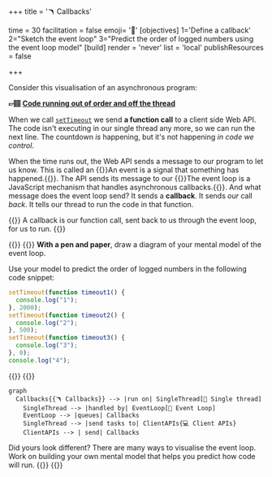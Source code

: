 +++
title = '🪃 Callbacks'

time = 30
facilitation = false
emoji= '🧩'
[objectives]
1='Define a callback'
2="Sketch the event loop"
3="Predict the order of logged numbers using the event loop model"
[build]
  render = 'never'
  list = 'local'
  publishResources = false

+++

Consider this visualisation of an asynchronous program:

**👉🏽 [Code running out of order and off the thread](http://latentflip.com/loupe/?code=c2V0VGltZW91dChmdW5jdGlvbiB0aW1lb3V0KCkgewogICAgY29uc29sZS5sb2coIjEiKTsKfSwgMjAwMCk7CnNldFRpbWVvdXQoZnVuY3Rpb24gdGltZW91dCgpIHsKICAgIGNvbnNvbGUubG9nKCIyIik7Cn0sIDUwMCk7CnNldFRpbWVvdXQoZnVuY3Rpb24gdGltZW91dCgpIHsKICAgIGNvbnNvbGUubG9nKCIzIik7Cn0sIDApOwo%3D!!!)**

When we call [`setTimeout`](https://developer.mozilla.org/en-US/docs/Web/API/setTimeout) we send **a function call** to a client side Web API. The code isn't executing in our single thread any more, so we can run the next line. The countdown _is_ happening, but it's not happening _in code we control_.

When the time runs out, the Web API sends a message to our program to let us know. This is called an {{<tooltip title="event">}}An event is a signal that something has happened.{{</tooltip>}}. The API sends its message to our {{<tooltip title="event loop">}}The event loop is a JavaScript mechanism that handles asynchronous callbacks.{{</tooltip>}}. And what message does the event loop send? It sends a **callback**. It sends _our_ call _back_. It tells our thread to run the code in that function.

{{<note type="tip" title="Our call is back">}}
A callback is our function call, sent back to us through the event loop, for us to run.
{{</note>}}

{{<tabs name="Event Loop">}}
{{<tab name="Sketch your mental model">}}
**With a pen and paper**, draw a diagram of your mental model of the event loop.

Use your model to predict the order of logged numbers in the following code snippet:

```js
setTimeout(function timeout1() {
  console.log("1");
}, 2000);
setTimeout(function timeout2() {
  console.log("2");
}, 500);
setTimeout(function timeout3() {
  console.log("3");
}, 0);
console.log("4");
```

{{</tab>}}
{{<tab name="Compare your model">}}

```mermaid
graph
  Callbacks{{🪃 Callbacks}} --> |run on| SingleThread[🧵 Single thread]
    SingleThread --> |handled by| EventLoop[🔁 Event Loop]
    EventLoop --> |queues| Callbacks
    SingleThread --> |send tasks to| ClientAPIs{💻 Client APIs}
    ClientAPIs --> | send| Callbacks
```

Did yours look different? There are many ways to visualise the event loop. Work on building your own mental model that helps you predict how code will run.
{{</tab>}}
{{</tabs>}}
